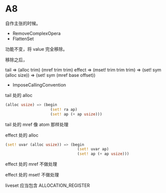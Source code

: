 # A8

自作主张的时候。



+ RemoveComplexOpera
+ FlattenSet

功能不变，将 value 完全移除。

移除之后，

tail    => (alloc trim)
           (mref trim trim)
effect  => (mset! trim trim trim)
        => (set! sym (alloc size))
        => (set! sym (mref base offset))


+ ImposeCallingConvention

tail 处的 alloc
```rs
(alloc usize) => (begin
                    (set! ra ap)
                    (set! ap (+ ap usize)))
```

tail 处的 mref 像 atom 那样处理

effect 处的 alloc

```rs
(set! uvar (alloc usize)) => (begin
                                (set! uvar ap)
                                (set! ap (+ ap usize)))
```

effect 处的 mref 不做处理

effect 处的 mset! 不做处理

liveset 应当包含 ALLOCATION_REGISTER
